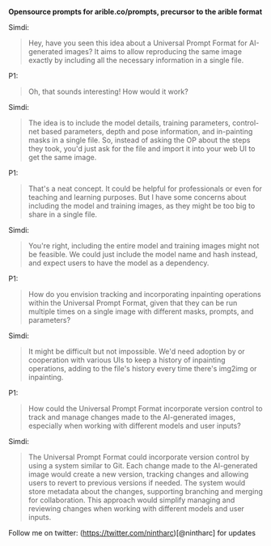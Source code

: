 

**Opensource prompts for arible.co/prompts, precursor to the arible format**

Simdi: 

> Hey, have you seen this idea about a Universal Prompt Format for
> AI-generated images? It aims to allow reproducing the same image exactly
> by including all the necessary information in a single file.

P1: 

> Oh, that sounds interesting! How would it work?

Simdi: 

> The idea is to include the model details, training parameters,
> control-net based parameters, depth and pose information, and
> in-painting masks in a single file. So, instead of asking the OP about
> the steps they took, you'd just ask for the file and import it into
> your web UI to get the same image.

P1: 

> That's a neat concept. It could be helpful for professionals or even
> for teaching and learning purposes. But I have some concerns about
> including the model and training images, as they might be too big to
> share in a single file.

Simdi: 

> You're right, including the entire model and training images might not
> be feasible. We could just include the model name and hash instead,
> and expect users to have the model as a dependency.

P1: 

> How do you envision tracking and incorporating inpainting operations
> within the Universal Prompt Format, given that they can be run
> multiple times on a single image with different masks, prompts, and
> parameters?

Simdi: 

> It might be difficult but not impossible. We'd need adoption by or
> cooperation with various UIs to keep a history of inpainting
> operations, adding to the file's history every time there's img2img or
> inpainting.

P1: 

> How could the Universal Prompt Format incorporate version control to
> track and manage changes made to the AI-generated images, especially
> when working with different models and user inputs?

Simdi: 

> The Universal Prompt Format could incorporate version control by using
> a system similar to Git. Each change made to the AI-generated image
> would create a new version, tracking changes and allowing users to
> revert to previous versions if needed. The system would store metadata
> about the changes, supporting branching and merging for collaboration.
> This approach would simplify managing and reviewing changes when
> working with different models and user inputs.

Follow me on twitter: (https://twitter.com/nintharc)[@nintharc] for updates
